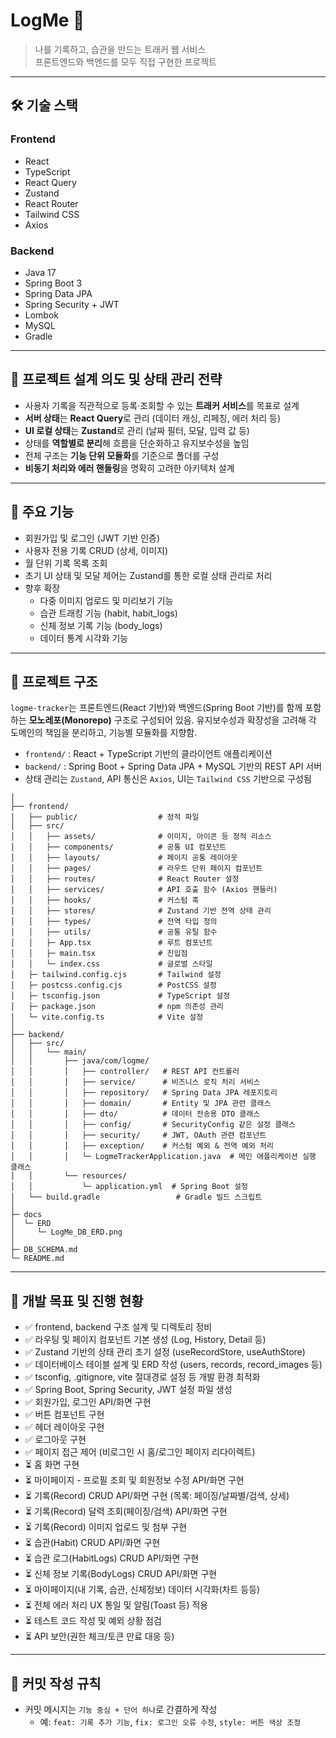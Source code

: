 # LogMe 📝

> 나를 기록하고, 습관을 만드는 트래커 웹 서비스  
> 프론트엔드와 백엔드를 모두 직접 구현한 프로젝트

---

## 🛠 기술 스택

### Frontend

- React
- TypeScript
- React Query
- Zustand
- React Router
- Tailwind CSS
- Axios

### Backend

- Java 17
- Spring Boot 3
- Spring Data JPA
- Spring Security + JWT
- Lombok
- MySQL
- Gradle

---

## 📐 프로젝트 설계 의도 및 상태 관리 전략

- 사용자 기록을 직관적으로 등록·조회할 수 있는 **트래커 서비스**를 목표로 설계
- **서버 상태**는 **React Query**로 관리 (데이터 캐싱, 리페칭, 에러 처리 등)
- **UI 로컬 상태**는 **Zustand**로 관리 (날짜 필터, 모달, 입력 값 등)
- 상태를 **역할별로 분리**해 흐름을 단순화하고 유지보수성을 높임
- 전체 구조는 **기능 단위 모듈화**를 기준으로 폴더를 구성
- **비동기 처리와 에러 핸들링**을 명확히 고려한 아키텍처 설계

---

## 🔐 주요 기능

- 회원가입 및 로그인 (JWT 기반 인증)
- 사용자 전용 기록 CRUD (상세, 이미지)
- 월 단위 기록 목록 조회
- 초기 UI 상태 및 모달 제어는 Zustand를 통한 로컬 상태 관리로 처리
- 향후 확장
  - 다중 이미지 업로드 및 미리보기 기능
  - 습관 트래킹 기능 (habit, habit_logs)
  - 신체 정보 기록 기능 (body_logs)
  - 데이터 통계 시각화 기능

---

## 📁 프로젝트 구조

`logme-tracker`는 프론트엔드(React 기반)와 백엔드(Spring Boot 기반)를 함께 포함하는 **모노레포(Monorepo)** 구조로 구성되어 있음. 유지보수성과 확장성을 고려해 각 도메인의 책임을 분리하고, 기능별 모듈화를 지향함.

- `frontend/` : React + TypeScript 기반의 클라이언트 애플리케이션
- `backend/` : Spring Boot + Spring Data JPA + MySQL 기반의 REST API 서버
- 상태 관리는 `Zustand`, API 통신은 `Axios`, UI는 `Tailwind CSS` 기반으로 구성됨

```logme-tracker/
│
├── frontend/
│   ├── public/                  # 정적 파일
│   ├── src/
│   │   ├── assets/              # 이미지, 아이콘 등 정적 리소스
│   │   ├── components/          # 공통 UI 컴포넌트
│   │   ├── layouts/             # 페이지 공통 레이아웃
│   │   ├── pages/               # 라우트 단위 페이지 컴포넌트
│   │   ├── routes/              # React Router 설정
│   │   ├── services/            # API 호출 함수 (Axios 핸들러)
│   │   ├── hooks/               # 커스텀 훅
│   │   ├── stores/              # Zustand 기반 전역 상태 관리
│   │   ├── types/               # 전역 타입 정의
│   │   ├── utils/               # 공통 유틸 함수
│   │   ├─ App.tsx               # 루트 컴포넌트
│   │   ├─ main.tsx              # 진입점
│   │   └─ index.css             # 글로벌 스타일
│   ├─ tailwind.config.cjs       # Tailwind 설정
│   ├─ postcss.config.cjs        # PostCSS 설정
│   ├─ tsconfig.json             # TypeScript 설정
│   ├─ package.json              # npm 의존성 관리
│   └─ vite.config.ts            # Vite 설정
│
├── backend/
│   ├── src/
│   │   └── main/
│   │       ├── java/com/logme/
│   │       │   ├── controller/   # REST API 컨트롤러
│   │       │   ├── service/      # 비즈니스 로직 처리 서비스
│   │       │   ├── repository/   # Spring Data JPA 레포지토리
│   │       │   ├── domain/       # Entity 및 JPA 관련 클래스
│   │       │   ├── dto/          # 데이터 전송용 DTO 클래스
│   │       │   ├── config/       # SecurityConfig 같은 설정 클래스
│   │       │   ├── security/     # JWT, OAuth 관련 컴포넌트
│   │       │   ├── exception/    # 커스텀 예외 & 전역 예외 처리
│   │       │   └─ LogmeTrackerApplication.java  # 메인 애플리케이션 실행 클래스
│   │       └── resources/
│   │           └─ application.yml  # Spring Boot 설정
│   └── build.gradle                 # Gradle 빌드 스크립트
│
├─ docs
│  └─ ERD
│     └─ LogMe_DB_ERD.png
│
├─ DB_SCHEMA.md
└─ README.md
```

---

## 🎯 개발 목표 및 진행 현황

- ✅ frontend, backend 구조 설계 및 디렉토리 정비
- ✅ 라우팅 및 페이지 컴포넌트 기본 생성 (Log, History, Detail 등)
- ✅ Zustand 기반의 상태 관리 초기 설정 (useRecordStore, useAuthStore)
- ✅ 데이터베이스 테이블 설계 및 ERD 작성 (users, records, record_images 등)
- ✅ tsconfig, .gitignore, vite 절대경로 설정 등 개발 환경 최적화
- ✅ Spring Boot, Spring Security, JWT 설정 파일 생성
- ✅ 회원가입, 로그인 API/화면 구현
- ✅ 버튼 컴포넌트 구현
- ✅ 헤더 레이아웃 구현
- ✅ 로그아웃 구현
- ✅ 페이지 접근 제어 (비로그인 시 홈/로그인 페이지 리다이렉트)
- ⏳ 홈 화면 구현
- ⏳ 마이페이지 - 프로필 조회 및 회원정보 수정 API/화면 구현
- ⏳ 기록(Record) CRUD API/화면 구현 (목록: 페이징/날짜별/검색, 상세)
- ⏳ 기록(Record) 달력 조회(페이징/검색) API/화면 구현
- ⏳ 기록(Record) 이미지 업로드 및 첨부 구현
- ⏳ 습관(Habit) CRUD API/화면 구현
- ⏳ 습관 로그(HabitLogs) CRUD API/화면 구현
- ⏳ 신체 정보 기록(BodyLogs) CRUD API/화면 구현
- ⏳ 마이페이지(내 기록, 습관, 신체정보) 데이터 시각화(차트 등등)
- ⏳ 전체 에러 처리 UX 통일 및 알림(Toast 등) 적용
- ⏳ 테스트 코드 작성 및 예외 상황 점검
- ⏳ API 보안(권한 체크/토큰 만료 대응 등)

---

## 📌 커밋 작성 규칙

- 커밋 메시지는 `기능 중심 + 단어 하나`로 간결하게 작성
  - 예: `feat: 기록 추가 기능`, `fix: 로그인 오류 수정`, `style: 버튼 색상 조정`
